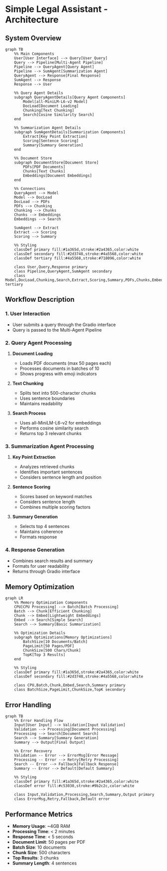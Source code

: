 # Simple Legal Assistant - Architecture

## System Overview

```mermaid
graph TB
    %% Main Components
    User[User Interface] --> Query[User Query]
    Query --> Pipeline[Multi-Agent Pipeline]
    Pipeline --> QueryAgent[Query Agent]
    Pipeline --> SumAgent[Summarization Agent]
    QueryAgent --> Response[Final Response]
    SumAgent --> Response
    Response --> User

    %% Query Agent Details
    subgraph QueryAgentDetails[Query Agent Components]
        Model[all-MiniLM-L6-v2 Model]
        DocLoad[Document Loading]
        Chunking[Text Chunking]
        Search[Cosine Similarity Search]
    end

    %% Summarization Agent Details
    subgraph SumAgentDetails[Summarization Components]
        Extract[Key Point Extraction]
        Scoring[Sentence Scoring]
        Summary[Summary Generation]
    end

    %% Document Store
    subgraph DocumentStore[Document Store]
        PDFs[PDF Documents]
        Chunks[Text Chunks]
        Embeddings[Document Embeddings]
    end

    %% Connections
    QueryAgent --> Model
    Model --> DocLoad
    DocLoad --> PDFs
    PDFs --> Chunking
    Chunking --> Chunks
    Chunks --> Embeddings
    Embeddings --> Search

    SumAgent --> Extract
    Extract --> Scoring
    Scoring --> Summary

    %% Styling
    classDef primary fill:#1a365d,stroke:#2a4365,color:white
    classDef secondary fill:#2d3748,stroke:#4a5568,color:white
    classDef tertiary fill:#4a5568,stroke:#718096,color:white

    class User,Query,Response primary
    class Pipeline,QueryAgent,SumAgent secondary
    class Model,DocLoad,Chunking,Search,Extract,Scoring,Summary,PDFs,Chunks,Embeddings tertiary
```

## Workflow Description

### 1. User Interaction
- User submits a query through the Gradio interface
- Query is passed to the Multi-Agent Pipeline

### 2. Query Agent Processing
1. **Document Loading**
   - Loads PDF documents (max 50 pages each)
   - Processes documents in batches of 10
   - Shows progress with emoji indicators

2. **Text Chunking**
   - Splits text into 500-character chunks
   - Uses sentence boundaries
   - Maintains readability

3. **Search Process**
   - Uses all-MiniLM-L6-v2 for embeddings
   - Performs cosine similarity search
   - Returns top 3 relevant chunks

### 3. Summarization Agent Processing
1. **Key Point Extraction**
   - Analyzes retrieved chunks
   - Identifies important sentences
   - Considers sentence length and position

2. **Sentence Scoring**
   - Scores based on keyword matches
   - Considers sentence length
   - Combines multiple scoring factors

3. **Summary Generation**
   - Selects top 4 sentences
   - Maintains coherence
   - Formats response

### 4. Response Generation
- Combines search results and summary
- Formats for user readability
- Returns through Gradio interface

## Memory Optimization

```mermaid
graph LR
    %% Memory Optimization Components
    CPU[CPU Processing] --> Batch[Batch Processing]
    Batch --> Chunk[Efficient Chunking]
    Chunk --> Embed[Lightweight Embeddings]
    Embed --> Search[Simple Search]
    Search --> Summary[Basic Summarization]

    %% Optimization Details
    subgraph Optimizations[Memory Optimizations]
        BatchSize[10 Documents/Batch]
        PageLimit[50 Pages/PDF]
        ChunkSize[500 Chars/Chunk]
        TopK[Top 3 Results]
    end

    %% Styling
    classDef primary fill:#1a365d,stroke:#2a4365,color:white
    classDef secondary fill:#2d3748,stroke:#4a5568,color:white

    class CPU,Batch,Chunk,Embed,Search,Summary primary
    class BatchSize,PageLimit,ChunkSize,TopK secondary
```

## Error Handling

```mermaid
graph TB
    %% Error Handling Flow
    Input[User Input] --> Validation[Input Validation]
    Validation --> Processing[Document Processing]
    Processing --> Search[Document Search]
    Search --> Summary[Summary Generation]
    Summary --> Output[Final Output]

    %% Error Recovery
    Validation -- Error --> ErrorMsg[Error Message]
    Processing -- Error --> Retry[Retry Processing]
    Search -- Error --> Fallback[Fallback Response]
    Summary -- Error --> Default[Default Summary]

    %% Styling
    classDef primary fill:#1a365d,stroke:#2a4365,color:white
    classDef error fill:#c53030,stroke:#9b2c2c,color:white

    class Input,Validation,Processing,Search,Summary,Output primary
    class ErrorMsg,Retry,Fallback,Default error
```

## Performance Metrics

- **Memory Usage**: ~4GB RAM
- **Processing Time**: < 2 minutes
- **Response Time**: < 5 seconds
- **Document Limit**: 50 pages per PDF
- **Batch Size**: 10 documents
- **Chunk Size**: 500 characters
- **Top Results**: 3 chunks
- **Summary Length**: 4 sentences 